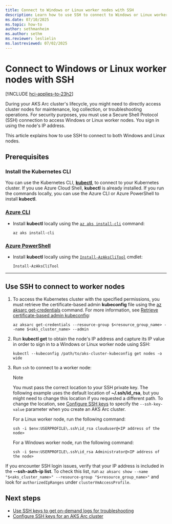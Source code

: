 ```yaml
---
title: Connect to Windows or Linux worker nodes with SSH
description: Learn how to use SSH to connect to Windows or Linux worker nodes in an AKS Arc cluster.
ms.date: 07/10/2025
ms.topic: how-to
author: sethmanheim
ms.author: sethm
ms.reviewer: leslielin
ms.lastreviewed: 07/02/2025
---
```


# Connect to Windows or Linux worker nodes with SSH

[!INCLUDE [hci-applies-to-23h2](includes/hci-applies-to-23h2.md)]

During your AKS Arc cluster's lifecycle, you might need to directly access cluster nodes for maintenance, log collection, or troubleshooting operations. For security purposes, you must use a Secure Shell Protocol (SSH) connection to access Windows or Linux worker nodes. You sign in using the node's IP address.

This article explains how to use SSH to connect to both Windows and Linux nodes.

## Prerequisites

### **Install the Kubernetes CLI**

You can use the Kubernetes CLI, [**kubectl**](https://kubernetes.io/docs/reference/kubectl/), to connect to your Kubernetes cluster. If you use Azure Cloud Shell, **kubectl** is already installed. If you run the commands locally, you can use the Azure CLI or Azure PowerShell to install **kubectl**.

### [Azure CLI](#tab/azure-cli)

* Install **kubectl** locally using the [`az aks install-cli`](/cli/azure/aks?view=azure-cli-latest&preserve-view=true#az-aks-install-cli) command:

  ```azurecli-interactive
  az aks install-cli
  ```

### [Azure PowerShell](#tab/azure-powershell)

* Install **kubectl** locally using the [`Install-AzAksCliTool`](/powershell/module/az.aks/install-azaksclitool?view=azps-14.2.0&preserve-view=true) cmdlet:

  ```azurepowershell-interactive
  Install-AzAksCliTool
  ```

---

## Use SSH to connect to worker nodes

1. To access the Kubernetes cluster with the specified permissions, you must retrieve the certificate-based admin **kubeconfig** file using the [az aksarc get-credentials](/cli/azure/aksarc#az-aksarc-get-credentials) command. For more information, see [Retrieve certificate-based admin kubeconfig](retrieve-admin-kubeconfig.md):

   ```azurecli
   az aksarc get-credentials --resource-group $<resource_group_name> --name $<aks_cluster_name> --admin
   ```

1. Run **kubectl get** to obtain the node's IP address and capture its IP value in order to sign in to a Windows or Linux worker node using SSH:

   ```azurecli
   kubectl --kubeconfig /path/to/aks-cluster-kubeconfig get nodes -o wide
   ```

1. Run `ssh` to connect to a worker node:

   > [!NOTE]
   > You must pass the correct location to your SSH private key. The following example uses the default location of **~/.ssh/id_rsa**, but you might need to change this location if you requested a different path. To change the location, see [Configure SSH keys](configure-ssh-keys.md) to specify the `--ssh-key-value` parameter when you create an AKS Arc cluster.

   For a Linux worker node, run the following command:

   ```azurecli
   ssh -i $env:USERPROFILE\.ssh\id_rsa clouduser@<IP address of the node>
   ```
   
   For a Windows worker node, run the following command:
   
   ```azurecli
   ssh -i $env:USERPROFILE\.ssh\id_rsa Administrator@<IP address of the node>
   ```

If you encounter SSH login issues, verify that your IP address is included in the **--ssh-auth-ip list**. To check this list, run `az aksarc show --name "$<aks_cluster_name>" --resource-group "$<resource_group_name>"` and look for `authorizedIpRanges` under `clusterVmAccessProfile`.

## Next steps

- [Use SSH keys to get on-demand logs for troubleshooting](get-on-demand-logs.md)
- [Configure SSH keys for an AKS Arc cluster](configure-ssh-keys.md)
